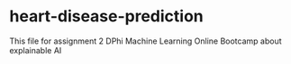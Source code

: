 # heart-disease-prediction
This file for assignment 2 DPhi Machine Learning Online Bootcamp about explainable AI
